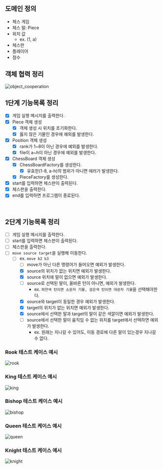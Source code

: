 ## 도메인 정의
- 체스 게임
- 체스 말: Piece
- 위치 값
  - ex. (1, a)
- 체스판
- 플레이어
- 점수

## 객체 협력 정리
![object_cooperation](https://user-images.githubusercontent.com/50176238/111277975-6300de00-867c-11eb-9175-601b2b382d33.png)

## 1단계 기능목록 정리
- [x] 게임 실행 메시지를 출력한다.
- [x] Piece 객체 생성
  - [x] 객체 생성 시 위치를 초기화한다.
  - [x] 옳지 않은 기물인 경우에 예외를 발생한다.
- [x] Position 객체 생성
  - [x] rank가 1~8이 아닌 경우에 예외를 발생한다.
  - [x] file이 a~h이 아닌 경우에 예외를 발생한다.
- [x] ChessBoard 객체 생성
  - [x] ChessBoardFactory를 생성한다. 
    - [x] 유효한(1-8, a-h)의 범위가 아니면 에러가 발생한다.
  - [x] PieceFactory를 생성한다.
- [x] start를 입력하면 체스판이 출력된다. 
- [x] 체스판을 출력한다.
- [x] end를 입력하면 프로그램이 종료된다.

<br>

## 2단계 기능목록 정리
- [ ] 게임 실행 메시지를 출력한다.
- [ ] start를 입력하면 체스판이 출력된다.
- [ ] 체스판을 출력한다.
- [ ] `move source target`을 실행해 이동한다. 
  - [ ] ex. `move b2 b3`
    - [ ] move가 아닌 다른 명령어가 들어오면 예외가 발생한다.
    - [x] source의 위치가 없는 위치면 예외가 발생한다.
    - [x] source 위치에 말이 없으면 예외가 발생한다. 
    - [ ] source로 선택된 말이, 올바른 턴이 아니면, 예외가 발생한다. 
      - ex. `하얀색 턴이면 소문자 기물, 검은색 턴이면 대문자 기물`을 선택해야한다.
    - [x] source와 target이 동일한 경우 예외가 발생한다.
    - [x] target의 위치가 없는 위치면 예외가 발생한다.
    - [x] source에서 선택한 말과 target의 말이 같은 색깔이면 예외가 발생한다.
    - [ ] source에서 선택한 말이 움직임 수 없는 위치를 target에서 선택하면 예외가 발생한다. 
      - ex. 원래는 지나갈 수 있어도, 이동 경로에 다른 말이 있는경우 지나갈 수 없다.

### Rook 테스트 케이스 예시
![rook](https://user-images.githubusercontent.com/50176238/111596208-40073300-8810-11eb-904e-feb0c43117fa.jpg)

### King 테스트 케이스 예시
![king](https://user-images.githubusercontent.com/50176238/111624064-8c616b80-882e-11eb-919f-e7c162aa22a1.jpg)

### Bishop 테스트 케이스 예시
![bishop](https://user-images.githubusercontent.com/48986787/111715251-c8c8b200-8896-11eb-801d-1c08328b3353.png)

### Queen 테스트 케이스 예시
![queen](https://user-images.githubusercontent.com/50176238/111739494-7b643900-88c6-11eb-9f0b-b981f2ce3730.jpg)

### Knight 테스트 케이스 예시
![knight](https://user-images.githubusercontent.com/50176238/111741570-0692fe00-88ca-11eb-8e6c-e9ff71db6e84.jpg)
